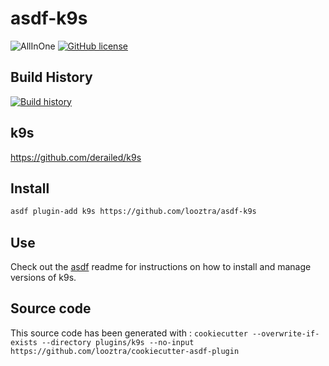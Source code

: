 # asdf-k9s

![AllInOne](https://github.com/looztra/asdf-k9s/workflows/AllInOne/badge.svg)
[![GitHub license](https://img.shields.io/github/license/looztra/asdf-k9s?style=plastic)](https://github.com/looztra/asdf-k9s/blob/master/LICENSE)

## Build History

[![Build history](https://buildstats.info/github/chart/looztra/asdf-k9s?branch=master)](https://github.com/looztra/asdf-k9s/actions)

## k9s

<https://github.com/derailed/k9s>

## Install

```bash
asdf plugin-add k9s https://github.com/looztra/asdf-k9s
```

## Use

Check out the [asdf](https://github.com/asdf-vm/asdf) readme for instructions on how to install and manage versions of k9s.

## Source code

This source code has been generated with : `cookiecutter --overwrite-if-exists --directory plugins/k9s --no-input https://github.com/looztra/cookiecutter-asdf-plugin`


